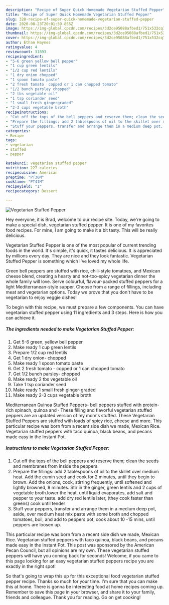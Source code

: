 ```yaml
---
description: "Recipe of Super Quick Homemade Vegetarian Stuffed Pepper"
title: "Recipe of Super Quick Homemade Vegetarian Stuffed Pepper"
slug: 328-recipe-of-super-quick-homemade-vegetarian-stuffed-pepper
date: 2020-08-23T20:01:59.855Z
image: https://img-global.cpcdn.com/recipes/3d2ce95088afbed1/751x532cq70/vegetarian-stuffed-pepper-recipe-main-photo.jpg
thumbnail: https://img-global.cpcdn.com/recipes/3d2ce95088afbed1/751x532cq70/vegetarian-stuffed-pepper-recipe-main-photo.jpg
cover: https://img-global.cpcdn.com/recipes/3d2ce95088afbed1/751x532cq70/vegetarian-stuffed-pepper-recipe-main-photo.jpg
author: Ethan Haynes
ratingvalue: 4
reviewcount: 31893
recipeingredient:
- "5-6 green yellow bell pepper"
- "1 cup green lentils"
- "1/2 cup red lentils"
- "1 dry onion chopped"
- "1 spoon tomato paste"
- "2 fresh tomato  copped or 1 can chopped tomato"
- "1/2 bunch parsley chopped"
- "2 tbs vegetable oil"
- "1 tsp coriander seed"
- "1 small fresh gingergraded"
- "2-3 cups vegetable broth"
recipeinstructions:
- "Cut off the tops of the bell peppers and reserve them; clean the seeds and membranes from inside the peppers."
- "Prepare the fillings: add 2 tablespoons of oil to the skillet over medium heat. Add the cumin seed and cook for 2 minutes, until they begin to brown. Add the onions, cook, stirring frequently, until softened and lightly browned, 8 minutes. Stir in the ginger, green lentils and 2 cups of vegetable broth.lower the heat. until liquid evaporates, add salt and pepper to your taste. add dry red lentils later, (they cook faster than greens) cook until tender"
- "Stuff your peppers, transfer and arrange them in a medium deep pot, aside, over medium heat mix paste with some broth and chopped tomatoes, boil, and add to peppers pot, cook about 10 -15 mins, until peppers are loosen up."
categories:
- Recipe
tags:
- vegetarian
- stuffed
- pepper

katakunci: vegetarian stuffed pepper 
nutrition: 227 calories
recipecuisine: American
preptime: "PT36M"
cooktime: "PT41M"
recipeyield: "1"
recipecategory: Dessert

---
```



![Vegetarian Stuffed Pepper](https://img-global.cpcdn.com/recipes/3d2ce95088afbed1/751x532cq70/vegetarian-stuffed-pepper-recipe-main-photo.jpg)

Hey everyone, it is Brad, welcome to our recipe site. Today, we're going to make a special dish, vegetarian stuffed pepper. It is one of my favorites food recipes. For mine, I am going to make it a bit tasty. This will be really delicious.

Vegetarian Stuffed Pepper is one of the most popular of current trending foods in the world. It's simple, it's quick, it tastes delicious. It is appreciated by millions every day. They are nice and they look fantastic. Vegetarian Stuffed Pepper is something which I've loved my whole life.

Green bell peppers are stuffed with rice, chili-style tomatoes, and Mexican cheese blend, creating a hearty and not-too-spicy vegetarian dinner the whole family will love. Serve colourful, flavour-packed stuffed peppers for a light Mediterranean-style supper. Choose from a range of fillings, including meat and vegetarian options. Today we prove that you don&#39;t have to be vegetarian to enjoy veggie dishes!


To begin with this recipe, we must prepare a few components. You can have vegetarian stuffed pepper using 11 ingredients and 3 steps. Here is how you can achieve it.

<!--inarticleads1-->

##### The ingredients needed to make Vegetarian Stuffed Pepper:

1. Get 5-6 green, yellow bell pepper
1. Make ready 1 cup green lentils
1. Prepare 1/2 cup red lentils
1. Get 1 dry onion- chopped
1. Make ready 1 spoon tomato paste
1. Get 2 fresh tomato - copped or 1 can chopped tomato
1. Get 1/2 bunch parsley- chopped
1. Make ready 2 tbs vegetable oil
1. Take 1 tsp coriander seed
1. Make ready 1 small fresh ginger-graded
1. Make ready 2-3 cups vegetable broth


Mediterranean Quinoa Stuffed Peppers- bell peppers stuffed with protein-rich spinach, quinoa and · These filling and flavorful vegetarian stuffed peppers are an updated version of my mom&#39;s stuffed. These Vegetarian Stuffed Peppers are stuffed with loads of spicy rice, cheese and more. This particular recipe was born from a recent side dish we made, Mexican Rice. Vegetarian stuffed peppers with taco quinoa, black beans, and pecans made easy in the Instant Pot. 

<!--inarticleads2-->

##### Instructions to make Vegetarian Stuffed Pepper:

1. Cut off the tops of the bell peppers and reserve them; clean the seeds and membranes from inside the peppers.
1. Prepare the fillings: add 2 tablespoons of oil to the skillet over medium heat. Add the cumin seed and cook for 2 minutes, until they begin to brown. Add the onions, cook, stirring frequently, until softened and lightly browned, 8 minutes. Stir in the ginger, green lentils and 2 cups of vegetable broth.lower the heat. until liquid evaporates, add salt and pepper to your taste. add dry red lentils later, (they cook faster than greens) cook until tender
1. Stuff your peppers, transfer and arrange them in a medium deep pot, aside, over medium heat mix paste with some broth and chopped tomatoes, boil, and add to peppers pot, cook about 10 -15 mins, until peppers are loosen up.


This particular recipe was born from a recent side dish we made, Mexican Rice. Vegetarian stuffed peppers with taco quinoa, black beans, and pecans made easy in the Instant Pot. This post was sponsored by the American Pecan Council, but all opinions are my own. These vegetarian stuffed peppers will have you coming back for seconds! Welcome, if you came to this page looking for an easy vegetarian stuffed peppers recipe you are exactly in the right spot! 

So that's going to wrap this up for this exceptional food vegetarian stuffed pepper recipe. Thanks so much for your time. I'm sure that you can make this at home. There is gonna be interesting food at home recipes coming up. Remember to save this page in your browser, and share it to your family, friends and colleague. Thank you for reading. Go on get cooking!

